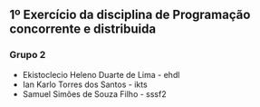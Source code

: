 ## 1º Exercício da disciplina de Programação concorrente e distribuida
### Grupo 2
- Ekistoclecio Heleno Duarte de Lima - ehdl
- Ian Karlo Torres dos Santos - ikts
- Samuel Simões de Souza Filho - sssf2